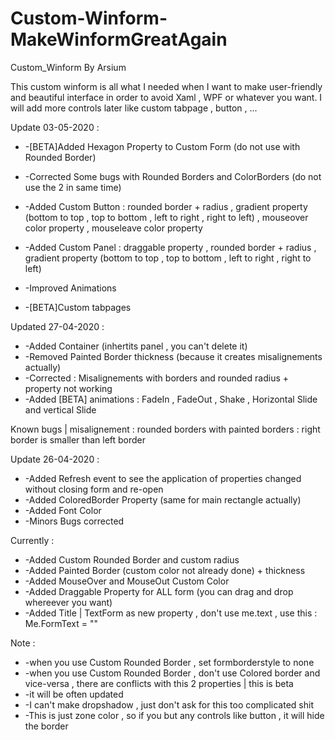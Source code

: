 # Custom-Winform-MakeWinformGreatAgain
Custom_Winform By Arsium

This custom winform is all what I needed when I want to make user-friendly and beautiful interface in order to avoid Xaml , WPF or whatever you want. I will add more controls later like custom tabpage ,  button , ...

Update 03-05-2020 : 

* -[BETA]Added Hexagon Property to Custom Form (do not use with Rounded Border)
* -Corrected Some bugs with Rounded Borders and ColorBorders (do not use the 2 in same time)

* -Added Custom Button  :  rounded border + radius , gradient property (bottom to top , top to bottom , left to right , right to left)  , mouseover color property , mouseleave color property

* -Added Custom Panel : draggable property ,  rounded border + radius , gradient property (bottom to top , top to bottom , left to right , right to left) 

* -Improved Animations

* -[BETA]Custom tabpages


Updated 27-04-2020 : 

* -Added Container (inhertits panel , you can't delete it)
* -Removed Painted Border thickness (because it creates misalignements actually)
* -Corrected : Misalignements with borders and rounded radius + property not working
* -Added [BETA] animations : FadeIn , FadeOut , Shake , Horizontal Slide and vertical Slide

Known bugs | misalignement : rounded borders with painted borders : right border is smaller than left border


Update 26-04-2020 :

* -Added Refresh event to see the application of properties changed without closing form and re-open
* -Added ColoredBorder Property (same for main rectangle actually)
* -Added Font Color
* -Minors Bugs corrected

Currently :

* -Added Custom Rounded Border and custom radius
* -Added Painted Border (custom color not already done) + thickness
* -Added MouseOver and MouseOut Custom Color
* -Added Draggable Property for ALL form (you can drag and drop whereever you want)
* -Added Title | TextForm as new property , don't use me.text , use this : Me.FormText = ""


Note : 
* -when you use Custom Rounded Border , set formborderstyle to none
* -when you use Custom Rounded Border , don't use Colored border and vice-versa , there are conflicts with this 2 properties | this is beta
* -it will be often updated
* -I can't make dropshadow , just don't ask for this too complicated shit
* -This is just zone color , so if you but any controls like button , it will hide the border
